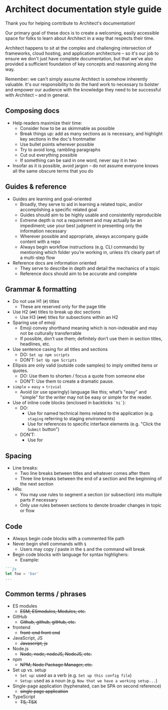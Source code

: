 # Architect documentation style guide

Thank you for helping contribute to Architect's documentation!

Our primary goal of these docs is to create a welcoming, easily accessible space for folks to learn about Architect in a way that respects their time.

Architect happens to sit at the complex and challenging intersection of frameworks, cloud hosting, and application architecture – so it's our job to ensure we don't just have complete documentation, but that we've also provided a sufficient foundation of key concepts and reasoning along the way.

Remember: we can't simply assume Architect is somehow inherently valuable. It's our responsibility to do the hard work to necessary to bolster and empower our audience with the knowledge they need to be successful with Architect – and in general.


## Composing docs

- Help readers maximize their time:
  - Consider how to be as skimmable as possible
  - Break things up: add as many sections as is necessary, and highlight key sections in the doc's frontmatter
  - Use bullet points wherever possible
  - Try to avoid long, rambling paragraphs
  - Cut out everything possible
  - If something can be said in one word, never say it in two
- Insofar as it is possible, avoid jargon – do not assume everyone knows all the same obscure terms that you do


## Guides & reference

- Guides are learning and goal-oriented
  - Broadly, they serve to aid in learning a related topic, and/or accomplishing a specific related goal
  - Guides should aim to be highly usable and consistently reproducible
  - Extreme depth is not a requirement and may actually be an impediment; use your best judgment in presenting only the information necessary
  - Wherever possible and appropriate, always accompany guide content with a repo
  - Always begin workflow instructions (e.g. CLI commands) by mentioning which folder you’re working in, unless it’s clearly part of a multi-step flow
- Reference docs are information oriented
  - They serve to describe in depth and detail the mechanics of a topic
  - Reference docs should aim to be accurate and complete


## Grammar & formatting

- Do not use H1 (`#`) titles
  - These are reserved only for the page title
- Use H2 (`##`) titles to break up doc sections
  - Use H3 (`###`) titles for subsections within an H2
- Sparing use of emoji
  - Emoji convey shorthand meaning which is non-indexable and may not be culturally transferrable
  - If possible, don’t use them; definitely don’t use them in section titles, headlines, etc.
- Use sentence casing for all titles and sections
  - DO: `Set up npm scripts`
  - DON’T: `Set Up npm Scripts`
- Ellipsis are only valid (outside code samples) to imply omitted items or quotes.
  - DO: Use them to shorten / focus a quote from someone else
  - DON’T: Use them to create a dramatic pause.
- `simple` + `easy` + `trivial`
  - Avoid (or use sparingly) language like this; what’s "easy" and "simple" for the writer may not be easy or simple for the reader.
- Use of inline code blocks (enclosed in backticks <code>\`hi\`</code>):
  - DO:
    - Use for named technical items related to the application (e.g. `staging` referring to staging environments)
    - Use for references to specific interface elements (e.g. "Click the `Submit` button")
  - DON’T:
    - Use for


## Spacing

- Line breaks:
  - Two line breaks between titles and whatever comes after them
  - Three line breaks between the end of a section and the beginning of the next section
- HRs:
  - You may use rules to segment a section (or subsection) into multiple parts if necessary
  - Only use rules between sections to denote broader changes in topic or flow


## Code

- Always begin code blocks with a commented file path
- Never begin shell commands with `$`
  - Users may copy / paste in the `$` and the command will break
- Begin code blocks with language for syntax highlighers:
  - Example:
```md
```js
let foo = 'bar'
...
```


## Common terms / phrases

- ES modules
  - ~~ESM, ESmodules, Modules, etc.~~
- GitHub
  - ~~Github, github, gitHub, etc.~~
- frontend
  - ~~front-end front end~~
- JavaScript, JS
  - ~~Javascript, js~~
- Node.js
  - ~~Node, node, nodeJS, NodeJS, etc.~~
- npm
  - ~~NPM, Node Package Manager, etc.~~
- Set up vs. setup
  - `Set up`: used as a verb (e.g. `Set up this config file`)
  - `Setup`: used as a noun (e.g. `Now that we have a working setup...`)
- Single-page application (hyphenated, can be SPA on second reference)
  - ~~single page application~~
- TypeScript
  - ~~TS, TSX~~
